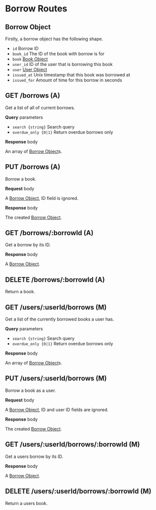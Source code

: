 # Borrow Routes

## Borrow Object

Firstly, a borrow object has the following shape.

-   `id` Borrow ID
-   `book_id` The ID of the book with borrow is for
-   `book` [Book Object](./BOOK_ROUTES.md#book-object)
-   `user_id` ID of the user that is borrowing this book
-   `user` [User Object](./USER_ROUTES.md#user-object)
-   `issued_at` Unix timestamp that this book was borrowed at
-   `issued_for` Amount of time for this borrow in seconds

## GET /borrows (A)

Get a list of all of current borrows.

**Query** parameters

-   `search {string}` Search query
-   `overdue_only {0|1}` Return overdue borrows only

**Response** body

An array of [Borrow Object](#borrow-object)s.

## PUT /borrows (A)

Borrow a book.

**Request** body

A [Borrow Object](#borrow-object), ID field is ignored.

**Response** body

The created [Borrow Object](#borrow-object).

## GET /borrows/:borrowId (A)

Get a borrow by its ID.

**Response** body

A [Borrow Object](#borrow-object).

## DELETE /borrows/:borrowId (A)

Return a book.

## GET /users/:userId/borrows (M)

Get a list of the currently borrowed books a user has.

**Query** parameters

-   `search {string}` Search query
-   `overdue_only {0|1}` Return overdue borrows only

**Response** body

An array of [Borrow Object](#borrow-object)s.

## PUT /users/:userId/borrows (M)

Borrow a book as a user.

**Request** body

A [Borrow Object](#borrow-object), ID and user ID fields are ignored.

**Response** body

The created [Borrow Object](#borrow-object).

## GET /users/:userId/borrows/:borrowId (M)

Get a users borrow by its ID.

**Response** body

A [Borrow Object](#borrow-object).

## DELETE /users/:userId/borrows/:borrowId (M)

Return a users book.
